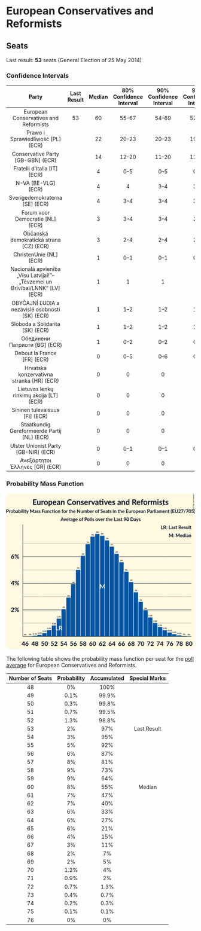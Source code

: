 # European Conservatives and Reformists

## Seats

Last result: **53** seats (General Election of 25 May 2014)

### Confidence Intervals

| Party | Last Result | Median | 80% Confidence Interval | 90% Confidence Interval | 95% Confidence Interval | 99% Confidence Interval |
|:-----:|:-----------:|:------:|:-----------------------:|:-----------------------:|:-----------------------:|:-----------------------:|
| European Conservatives and Reformists | 53 | 60 | 55–67 | 54–69 | 52–70 | 50–73 |
| Prawo i Sprawiedliwość [PL] (ECR) | | 22 | 20–23 | 20–23 | 19–24 | 18–25 |
| Conservative Party [GB-GBN] (ECR) | | 14 | 12–20 | 11–20 | 11–20 | 10–21 |
| Fratelli d’Italia [IT] (ECR) | | 4 | 0–5 | 0–5 | 0–6 | 0–6 |
| N-VA [BE-VLG] (ECR) | | 4 | 4 | 3–4 | 3–4 | 3–5 |
| Sverigedemokraterna [SE] (ECR) | | 4 | 3–4 | 3–4 | 3–5 | 2–5 |
| Forum voor Democratie [NL] (ECR) | | 3 | 3–4 | 3–4 | 2–4 | 2–4 |
| Občanská demokratická strana [CZ] (ECR) | | 3 | 2–4 | 2–4 | 2–4 | 2–5 |
| ChristenUnie [NL] (ECR) | | 1 | 0–1 | 0–1 | 0–2 | 0–2 |
| Nacionālā apvienība „Visu Latvijai!”–„Tēvzemei un Brīvībai/LNNK” [LV] (ECR) | | 1 | 1 | 1 | 1 | 1 |
| OBYČAJNÍ ĽUDIA a nezávislé osobnosti [SK] (ECR) | | 1 | 1–2 | 1–2 | 1–2 | 1–2 |
| Sloboda a Solidarita [SK] (ECR) | | 1 | 1–2 | 1–2 | 1–2 | 1–2 |
| Обединени Патриоти [BG] (ECR) | | 1 | 0–2 | 0–2 | 0–2 | 0–2 |
| Debout la France [FR] (ECR) | | 0 | 0–5 | 0–6 | 0–6 | 0–6 |
| Hrvatska konzervativna stranka [HR] (ECR) | | 0 | 0 | 0 | 0 | 0–1 |
| Lietuvos lenkų rinkimų akcija [LT] (ECR) | | 0 | 0 | 0 | 0 | 0 |
| Sininen tulevaisuus [FI] (ECR) | | 0 | 0 | 0 | 0 | 0 |
| Staatkundig Gereformeerde Partij [NL] (ECR) | | 0 | 0 | 0 | 0 | 0 |
| Ulster Unionist Party [GB-NIR] (ECR) | | 0 | 0–1 | 0–1 | 0–1 | 0–1 |
| Ανεξάρτητοι Έλληνες [GR] (ECR) | | 0 | 0 | 0 | 0 | 0 |

### Probability Mass Function

![Graph with seats probability mass function not yet produced](average-2019-04-23-seats-pmf-europeanconservativesandreformists.png "Seats Probability Mass Function")

The following table shows the probability mass function per seat for the [poll average](average-2019-04-23.html) for European Conservatives and Reformists.

| Number of Seats | Probability | Accumulated | Special Marks |
|:---------------:|:-----------:|:-----------:|:-------------:|
| 48 | 0% | 100% |  |
| 49 | 0.1% | 99.9% |  |
| 50 | 0.3% | 99.8% |  |
| 51 | 0.7% | 99.5% |  |
| 52 | 1.3% | 98.8% |  |
| 53 | 2% | 97% | Last Result |
| 54 | 3% | 95% |  |
| 55 | 5% | 92% |  |
| 56 | 6% | 87% |  |
| 57 | 8% | 81% |  |
| 58 | 9% | 73% |  |
| 59 | 9% | 64% |  |
| 60 | 8% | 55% | Median |
| 61 | 7% | 47% |  |
| 62 | 7% | 40% |  |
| 63 | 6% | 33% |  |
| 64 | 6% | 27% |  |
| 65 | 6% | 21% |  |
| 66 | 4% | 15% |  |
| 67 | 3% | 11% |  |
| 68 | 2% | 7% |  |
| 69 | 2% | 5% |  |
| 70 | 1.2% | 4% |  |
| 71 | 0.9% | 2% |  |
| 72 | 0.7% | 1.3% |  |
| 73 | 0.4% | 0.7% |  |
| 74 | 0.2% | 0.3% |  |
| 75 | 0.1% | 0.1% |  |
| 76 | 0% | 0% |  |


